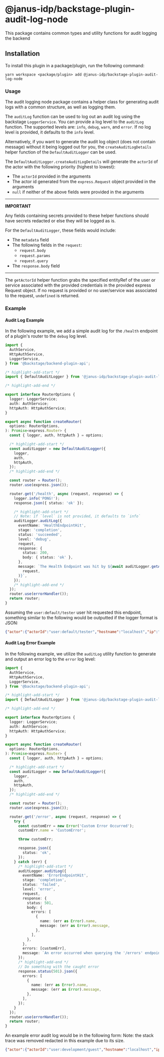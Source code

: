 # @janus-idp/backstage-plugin-audit-log-node

This package contains common types and utility functions for audit logging the backend

## Installation

To install this plugin in a package/plugin, run the following command:

```console
yarn workspace <package/plugin> add @janus-idp/backstage-plugin-audit-log-node
```

### Usage

The audit logging node package contains a helper class for generating audit logs with a common structure, as well as logging them.

The `auditLog` function can be used to log out an audit log using the backstage `LoggerService`. You can provide a log level to the `auditLog` function. The supported levels are: `info`, `debug`, `warn`, and `error`. If no log level is provided, it defaults to the `info` level.

Alternatively, if you want to generate the audit log object (does not contain message) without it being logged out for you, the `createAuditLogDetails` helper function of the `DefaultAuditLogger` can be used.

The `DefaultAuditLogger.createAuditLogDetails` will generate the `actorId` of the actor with the following priority (highest to lowest):

- The `actorId` provided in the arguments
- The actor id generated from the `express.Request` object provided in the arguments
- `null` if neither of the above fields were provided in the arguments

---

**IMPORTANT**

Any fields containing secrets provided to these helper functions should have secrets redacted or else they will be logged as is.

For the `DefaultAuditLogger`, these fields would include:

- The `metadata` field
- The following fields in the `request`:
  - `request.body`
  - `request.params`
  - `request.query`
- The `response.body` field

---

The `getActorId` helper function grabs the specified entityRef of the user or service associated with the provided credentials in the provided express Request object. If no request is provided or no user/service was associated to the request, `undefined` is returned.

### Example

#### Audit Log Example

In the following example, we add a simple audit log for the `/health` endpoint of a plugin's router to the `debug` log level.

```ts plugins/test/src/service/router.ts
import {
  AuthService,
  HttpAuthService,
  LoggerService,
} from '@backstage/backend-plugin-api';

/* highlight-add-start */
import { DefaultAuditLogger } from '@janus-idp/backstage-plugin-audit-log-node';

/* highlight-add-end */

export interface RouterOptions {
  logger: LoggerService;
  auth: AuthService;
  httpAuth: HttpAuthService;
}

export async function createRouter(
  options: RouterOptions,
): Promise<express.Router> {
  const { logger, auth, httpAuth } = options;

  /* highlight-add-start */
  const auditLogger = new DefaultAuditLogger({
    logger,
    auth,
    httpAuth,
  });
  /* highlight-add-end */

  const router = Router();
  router.use(express.json());

  router.get('/health', async (request, response) => {
    logger.info('PONG!');
    response.json({ status: 'ok' });

    /* highlight-add-start */
    // Note: if `level` is not provided, it defaults to `info`
    auditLogger.auditLog({
      eventName: 'HealthEndpointHit',
      stage: 'completion',
      status: 'succeeded',
      level: 'debug',
      request,
      response: {
        status: 200,
        body: { status: 'ok' },
      },
      message: `The Health Endpoint was hit by ${await auditLogger.getActorId(
        request,
      )}`,
    });
    /* highlight-add-end */
  });
  router.use(errorHandler());
  return router;
}
```

Assuming the `user:default/tester` user hit requested this endpoint, something similar to the following would be outputted if the logger format is JSON:

```JSON
{"actor":{"actorId":"user:default/tester","hostname":"localhost","ip":"::1","userAgent":"Mozilla/5.0 (X11; Linux x86_64) AppleWebKit/537.36 (KHTML, like Gecko) Chrome/124.0.0.0 Safari/537.36"},"eventName":"HealthEndpointHit","isAuditLog":true,"level":"debug","message":"The Health Endpoint was hit by user:default/tester","meta":{},"plugin":"test","request":{"body": "","method":"GET","params":{},"query":{},"url":"/api/test/health"},"service":"backstage","stage":"completion","status":"succeeded","timestamp":"2024-05-17 11:17:07","type":"plugin"}
```

#### Audit Log Error Example

In the following example, we utilize the `auditLog` utility function to generate and output an error log to the `error` log level:

```ts plugins/test/src/service/router.ts
import {
  AuthService,
  HttpAuthService,
  LoggerService,
} from '@backstage/backend-plugin-api';

/* highlight-add-start */
import { DefaultAuditLogger } from '@janus-idp/backstage-plugin-audit-log-node';

/* highlight-add-end */

export interface RouterOptions {
  logger: LoggerService;
  auth: AuthService;
  httpAuth: HttpAuthService;
}

export async function createRouter(
  options: RouterOptions,
): Promise<express.Router> {
  const { logger, auth, httpAuth } = options;

  /* highlight-add-start */
  const auditLogger = new DefaultAuditLogger({
    logger,
    auth,
    httpAuth,
  });
  /* highlight-add-end */

  const router = Router();
  router.use(express.json());

  router.get('/error', async (request, response) => {
    try {
      const customErr = new Error('Custom Error Occurred');
      customErr.name = 'CustomError';

      throw customErr;

      response.json({
        status: 'ok',
      });
    } catch (err) {
      /* highlight-add-start */
      auditLogger.auditLog({
        eventName: 'ErrorEndpointHit',
        stage: 'completion',
        status: 'failed',
        level: 'error',
        request,
        response: {
          status: 501,
          body: {
            errors: [
              {
                name: (err as Error).name,
                message: (err as Error).message,
              },
            ],
          },
        },
        errors: [customErr],
        message: `An error occurred when querying the '/errors' endpoint`,
      });
      /* highlight-add-end */
      // Do something with the caught error
      response.status(501).json({
        errors: [
          {
            name: (err as Error).name,
            message: (err as Error).message,
          },
        ],
      });
    }
  });
  router.use(errorHandler());
  return router;
}
```

An example error audit log would be in the following form:
Note: the stack trace was removed redacted in this example due to its size.

```JSON
{"actor":{"actorId":"user:development/guest","hostname":"localhost","ip":"::1","userAgent":"curl/8.2.1"},"errors":[{"message":"Custom Error Occurred","name":"CustomError","stack":"CustomError: Custom Error Occurred\n    at STACK_TRACE]"}],"eventName":"ErrorEndpointHit","isAuditLog":true,"level":"error","message":"An error occurred when querying the '/errors' endpoint","meta":{},"plugin":"test","request":{"body":{},"method":"GET","params":{},"query":{},"url":"/api/test/error"},"response":{"body":{"errors":[{"name":"CustomError","message":"Custom Error Occurred"}]},"status":501},"service":"backstage","stage":"completion","status":"failed","timestamp":"2024-05-23 10:09:04"}
```
